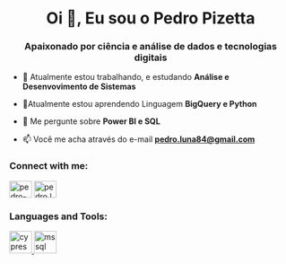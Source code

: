 <h1 align="center">Oi 👋, Eu sou o Pedro Pizetta</h1>
<h3 align="center">Apaixonado por ciência e análise de dados e tecnologias digitais</h3>

- 🔭 Atualmente estou trabalhando, e estudando **Análise e Desenvovimento de Sistemas**

- 🌱Atualmente estou aprendendo Linguagem **BigQuery e Python**

- 💬 Me pergunte sobre **Power BI e SQL**

- 📫 Você me acha através do e-mail **pedro.luna84@gmail.com**

<h3 align="left">Connect with me:</h3>
<p align="left">
<a href="https://linkedin.com/in/pedro-pizetta-47510760" target="blank"><img align="center" src="https://raw.githubusercontent.com/rahuldkjain/github-profile-readme-generator/master/src/images/icons/Social/linked-in-alt.svg" alt="pedro-pizetta-47510760" height="30" width="40" /></a>
<a href="https://instagram.com/pedro.luna84" target="blank"><img align="center" src="https://raw.githubusercontent.com/rahuldkjain/github-profile-readme-generator/master/src/images/icons/Social/instagram.svg" alt="pedro.luna84" height="30" width="40" /></a>
</p>

<h3 align="left">Languages and Tools:</h3>
<p align="left"> <a href="https://www.cypress.io" target="_blank" rel="noreferrer"> <img src="https://raw.githubusercontent.com/simple-icons/simple-icons/6e46ec1fc23b60c8fd0d2f2ff46db82e16dbd75f/icons/cypress.svg" alt="cypress" width="40" height="40"/> </a> <a href="https://www.microsoft.com/en-us/sql-server" target="_blank" rel="noreferrer"> <img src="https://www.svgrepo.com/show/303229/microsoft-sql-server-logo.svg" alt="mssql" width="40" height="40"/> </a> </p>
